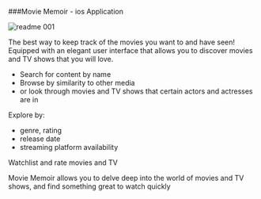 ###Movie Memoir - ios Application

![readme 001](https://user-images.githubusercontent.com/71744963/234707122-d840ef61-8e5e-48fb-86d8-3a8b63d81f75.png)

The best way to keep track of the movies you want to and have seen! Equipped with an elegant user interface that allows you to discover movies and TV shows that you will love.

- Search for content by name
- Browse by similarity to other media
- or look through movies and TV shows that certain actors and actresses are in

Explore by:
- genre, rating
- release date
- streaming platform availability

Watchlist and rate movies and TV

Movie Memoir allows you to delve deep into the world of movies and TV shows, and find something great to watch quickly
